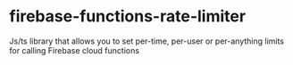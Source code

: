 # firebase-functions-rate-limiter
Js/ts library that allows you to set per-time, per-user or per-anything limits for calling Firebase cloud functions
